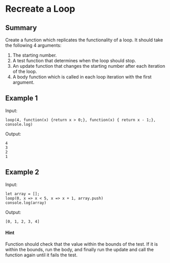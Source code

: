 # Recreate a Loop

## Summary

Create a function which replicates the functionality of a loop. It should take the following 4 arguments: 
1. The starting number.
1. A test function that determines when the loop should stop.
1. An update function that changes the starting number after each iteration of the loop.
1. A body function which is called in each loop iteration with the first argument.

## Example 1

Input:

```
loop(4, function(x) {return x > 0;}, function(x) { return x - 1;}, console.log)
```

Output: 
```
4
3
2
1
```

## Example 2

Input:

```
let array = [];
loop(0, x => x < 5, x => x + 1, array.push)
console.log(array)
```

Output: 
```
[0, 1, 2, 3, 4]
```

#### Hint 
Function should check that the value within the bounds of the test. If it is within the bounds, run the body, and finally run the update and call the function again until it fails the test.
